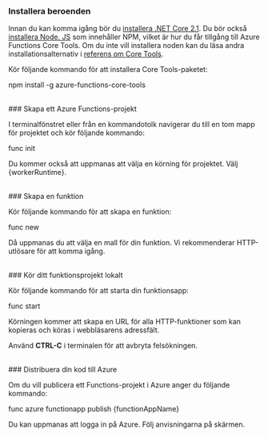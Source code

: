 ### Installera beroenden

Innan du kan komma igång bör du <a href="https://go.microsoft.com/fwlink/?linkid=2016373" target="_blank">installera .NET Core 2.1</a>. Du bör också <a href="https://go.microsoft.com/fwlink/?linkid=2016195" target="_blank">installera Node. JS</a> som innehåller NPM, vilket är hur du får tillgång till Azure Functions Core Tools. Om du inte vill installera noden kan du läsa andra installationsalternativ i <a href="https://go.microsoft.com/fwlink/?linkid=2016192" target="_blank">referens om Core Tools</a>.

Kör följande kommando för att installera Core Tools-paketet:

<MarkdownHighlighter>npm install -g azure-functions-core-tools </MarkdownHighlighter>

<br/>
### Skapa ett Azure Functions-projekt

I terminalfönstret eller från en kommandotolk navigerar du till en tom mapp för projektet och kör följande kommando:

<MarkdownHighlighter>func init </MarkdownHighlighter>

Du kommer också att uppmanas att välja en körning för projektet. Välj {workerRuntime}.

<br/>
### Skapa en funktion

Kör följande kommando för att skapa en funktion:

<MarkdownHighlighter>func new </MarkdownHighlighter>

Då uppmanas du att välja en mall för din funktion. Vi rekommenderar HTTP-utlösare för att komma igång.

<br/>
### Kör ditt funktionsprojekt lokalt

Kör följande kommando för att starta din funktionsapp:

<MarkdownHighlighter>func start </MarkdownHighlighter>

Körningen kommer att skapa en URL för alla HTTP-funktioner som kan kopieras och köras i webbläsarens adressfält.

Använd **CTRL-C** i terminalen för att avbryta felsökningen.

<br/>
### Distribuera din kod till Azure

Om du vill publicera ett Functions-projekt i Azure anger du följande kommando:

<MarkdownHighlighter>func azure functionapp publish {functionAppName} </MarkdownHighlighter>

Du kan uppmanas att logga in på Azure. Följ anvisningarna på skärmen.
